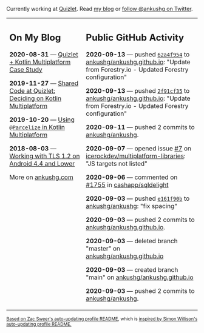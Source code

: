Currently working at [Quizlet](https://quizlet.com/). Read [my blog](https://ankushg.com/) or [follow @ankushg on Twitter](https://twitter.com/ankushg).

<table><tr><td valign="top" width="40%">

## On My Blog
<!-- blog starts -->
**2020-08-31** — [Quizlet + Kotlin Multiplatform Case Study](https://ankushg.com/posts/quizlet-kotlin-multiplatform-case-study/)

**2019-11-27** — [Shared Code at Quizlet: Deciding on Kotlin Multiplatform](https://ankushg.com/posts/shared-code-kotlin-multiplatform/)

**2019-10-20** — [Using `@Parcelize` in Kotlin Multiplatform](https://ankushg.com/posts/multiplatform-parcelize/)

**2018-08-03** — [Working with TLS 1.2 on Android 4.4 and Lower](https://ankushg.com/posts/tls-1.2-on-android/)
<!-- blog ends -->
More on [ankushg.com](https://ankushg.com/)
</td><td valign="top" width="60%">

## Public GitHub Activity
<!-- githubActivity starts -->
**2020-09-13** — pushed [`62a4f954`](https://github.com/ankushg/ankushg.github.io/commit/62a4f95440bf2ec8dc19415e93fd3ef737c5ea3f) to [ankushg/ankushg.github.io](https://api.github.com/repos/ankushg/ankushg.github.io): "Update from Forestry.io - Updated Forestry configuration"

**2020-09-13** — pushed [`2f91cf35`](https://github.com/ankushg/ankushg.github.io/commit/2f91cf350856ade03a606ee8a422db886c022fa8) to [ankushg/ankushg.github.io](https://api.github.com/repos/ankushg/ankushg.github.io): "Update from Forestry.io - Updated Forestry configuration"

**2020-09-11** — pushed 2 commits to [ankushg/ankushg](https://api.github.com/repos/ankushg/ankushg).

**2020-09-07** — opened issue [#7](https://github.com/icerockdev/multiplatform-libraries/issues/7) on [icerockdev/multiplatform-libraries](https://api.github.com/repos/icerockdev/multiplatform-libraries): "JS targets not listed"

**2020-09-06** — commented on [#1755](https://github.com/cashapp/sqldelight/issues/1755#issuecomment-687852776) in [cashapp/sqldelight](https://api.github.com/repos/cashapp/sqldelight)

**2020-09-03** — pushed [`e161f90b`](https://github.com/ankushg/ankushg/commit/e161f90b32fc5089cd4e77244826d126af1d5376) to [ankushg/ankushg](https://api.github.com/repos/ankushg/ankushg): "fix spacing"

**2020-09-03** — pushed 2 commits to [ankushg/ankushg.github.io](https://api.github.com/repos/ankushg/ankushg.github.io).

**2020-09-03** — deleted branch "master" on [ankushg/ankushg.github.io](https://api.github.com/repos/ankushg/ankushg.github.io)

**2020-09-03** — created branch "main" on [ankushg/ankushg.github.io](https://api.github.com/repos/ankushg/ankushg.github.io)

**2020-09-03** — pushed 2 commits to [ankushg/ankushg](https://api.github.com/repos/ankushg/ankushg).
<!-- githubActivity ends -->
</td></tr></table>

<sub><a href="https://github.com/ZacSweers/ZacSweers">Based on Zac Sweer's auto-updating profile README</a>, which is <a href="https://simonwillison.net/2020/Jul/10/self-updating-profile-readme/">inspired by Simon Willison's auto-updating profile README.</a></sub>